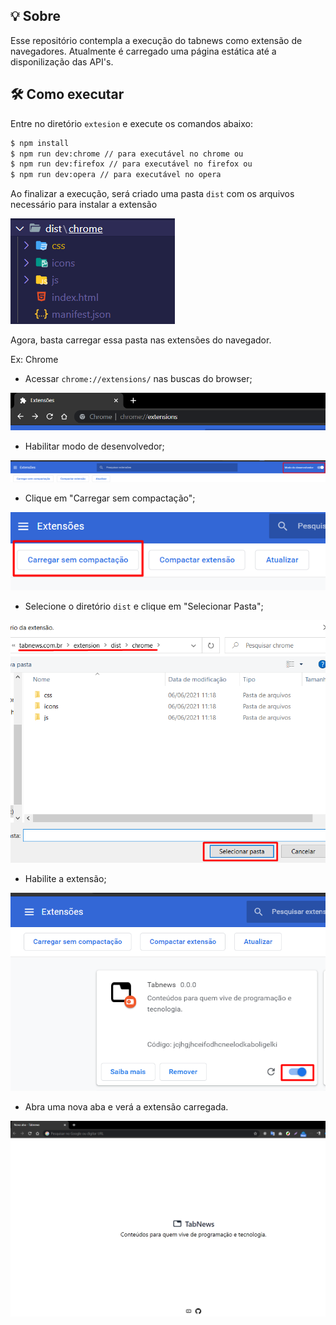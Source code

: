 ## 💡 Sobre
Esse repositório contempla a execução do tabnews como extensão de navegadores. Atualmente é carregado uma página estática até a disponilização das API's.

## 🛠️ Como executar

Entre no diretório `extesion` e execute os comandos abaixo:

```bash
$ npm install
$ npm run dev:chrome // para executável no chrome ou
$ npm run dev:firefox // para executável no firefox ou
$ npm run dev:opera // para executável no opera
```
Ao finalizar a execução, será criado uma pasta `dist` com os arquivos necessário para instalar a extensão

<img src="./static/diretorio_dist.png">

Agora, basta carregar essa pasta nas extensões do navegador.

Ex: Chrome

* Acessar `chrome://extensions/` nas buscas do browser;

<img src="./static/endereco_extensao_chrome.png">

* Habilitar modo de desenvolvedor;

<img src="./static/habilitar_dev_chrome.png">

* Clique em "Carregar sem compactação";

<img src="./static/carregar_ext_chrome.png">

* Selecione o diretório `dist` e clique em "Selecionar Pasta";

<img src="./static/selecionar_dist_extension.png">

* Habilite a extensão;

<img src="./static/habilitar_extensao.png">

* Abra uma nova aba e verá a extensão carregada.

<img src="./static/abrir_nova_aba.png">